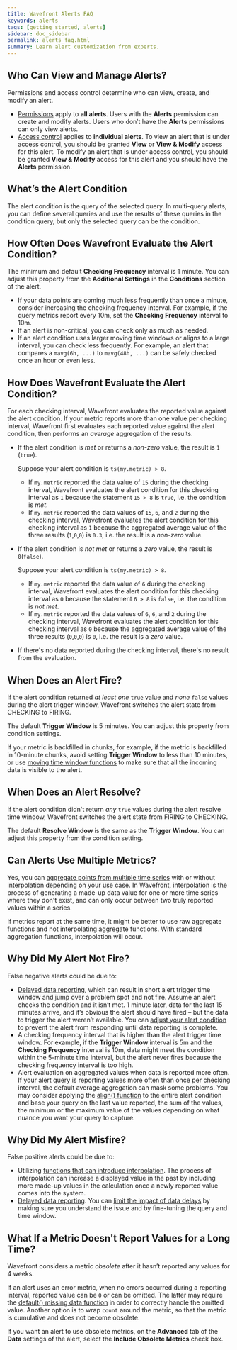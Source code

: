 ```yaml
---
title: Wavefront Alerts FAQ
keywords: alerts
tags: [getting started, alerts]
sidebar: doc_sidebar
permalink: alerts_faq.html
summary: Learn alert customization from experts.
---
```

## Who Can View and Manage Alerts?
Permissions and access control determine who can view, create, and modify an alert.
  * [Permissions](permissions_overview.html) apply to **all alerts**. Users with the **Alerts** permission can create and modify alerts. Users who don’t have the **Alerts** permissions can only view alerts.
  *	[Access control](access.html) applies to **individual alerts**. To view an alert that is under access control, you should be granted **View** or **View & Modify** access for this alert. To modify an alert that is under access control, you should be granted **View & Modify** access for this alert and you should have the **Alerts** permission.
  
## What’s the Alert Condition
The alert condition is the query of the selected query. In multi-query alerts, you can define several queries and use the results of these queries in the condition query, but only the selected query can be the condition. 

## How Often Does Wavefront Evaluate the Alert Condition?
The minimum and default **Checking Frequency** interval is 1 minute. You can adjust this property from the **Additional Settings** in the **Conditions** section of the alert.

  * If your data points are coming much less frequently than once a minute, consider increasing the checking frequency interval. For example, if the query metrics report every 10m, set the **Checking Frequency** interval to 10m.
  * If an alert is non-critical, you can check only as much as needed.
  * If an alert condition uses larger moving time windows or aligns to a large interval, you can check less frequently. For example, an alert that compares a `mavg(6h, ...)` to `mavg(48h, ...)` can be safely checked once an hour or even less.

## How Does Wavefront Evaluate the Alert Condition?
For each checking interval, Wavefront evaluates the reported value against the alert condition. If your metric reports more than one value per checking interval, Wavefront first evaluates each reported value against the alert condition, then performs an *average* aggregation of the results.
  * If the alert condition is *met* or returns a *non-zero* value, the result is `1` (`true`).
  
    Suppose your alert condition is `ts(my.metric) > 8`.
    * If `my.metric` reported the data value of `15` during the checking interval, Wavefront evaluates the alert condition for this checking interval as `1` because the statement `15 > 8` is `true`, i.e. the condition is *met*.
    * If `my.metric` reported the data values of `15`, `6`, and `2` during the checking interval, Wavefront evaluates the alert condition for this checking interval as `1` because the aggregated average value of the three results (`1`,`0`,`0`) is `0.3`, i.e. the result is a *non-zero* value.
  * If the alert condition is *not met* or returns a *zero* value, the result is `0`(`false`).
  
    Suppose your alert condition is `ts(my.metric) > 8`.
    * If `my.metric` reported the data value of `6` during the checking interval, Wavefront evaluates the alert condition for this checking interval as `0` because the statement `6 > 8` is `false`, i.e. the condition is *not met*.
    * If `my.metric` reported the data values of `6`, `6`, and `2` during the checking interval, Wavefront evaluates the alert condition for this checking interval as `0` because the aggregated average value of the three results (`0`,`0`,`0`) is `0`, i.e. the result is a *zero* value.
  * If there's no data reported during the checking interval, there's no result from the evaluation.

## When Does an Alert Fire?
If the alert condition returned *at least one* `true` value and *none* `false` values during the alert trigger window, Wavefront switches the alert state from CHECKING to FIRING. 

The default **Trigger Window** is 5 minutes. You can adjust this property from condition settings.

If your metric is backfilled in chunks, for example, if the metric is backfilled in 10-minute chunks, avoid setting **Trigger Window** to less than 10 minutes, or use [moving time window functions](query_language_reference.html#moving-window-time-functions) to make sure that all the incoming data is visible to the alert.

## When Does an Alert Resolve?
If the alert condition didn't return *any* `true` values during the alert resolve time window, Wavefront switches the alert state from FIRING to CHECKING.

The default **Resolve Window** is the same as the **Trigger Window**. You can adjust this property from the condition setting.

## Can Alerts Use Multiple Metrics?
Yes, you can [aggregate points from multiple time series](query_language_aggregate_functions.html) with or without interpolation depending on your use case. In Wavefront, interpolation is the process of generating a made-up data value for one or more time series where they don't exist, and can only occur between two truly reported values within a series.

If metrics report at the same time, it might be better to use raw aggregate functions and not interpolating aggregate functions. With standard aggregation functions, interpolation will occur.

## Why Did My Alert Not Fire?
False negative alerts could be due to:
  * [Delayed data reporting](alerts_delayed_data.html#check-for-a-data-delay), which can result in short alert trigger time window and jump over a problem spot and not fire. Assume an alert checks the condition and it isn’t met. 1 minute later, data for the last 15 minutes arrive, and it’s obvious the alert should have fired – but the data to trigger the alert weren’t available. You can [adjust your alert condition](alerts_delayed_data.html#minimize-the-impact-of-data-delays-on-alerts) to prevent the alert from responding until data reporting is complete.
  * A checking frequency interval that is higher than the alert trigger time window. For example, if the **Trigger Window** interval is 5m and the **Checking Frequency** interval is 10m, data might meet the condition within the 5-minute time interval, but the alert never fires because the checking frequency interval is too high.
  * Alert evaluation on aggregated values when data is reported more often. If your alert query is reporting values more often than once per checking interval, the default average aggregation can mask some problems. You may consider applying the [align() function](ts_align.html) to the entire alert condition and base your query on the last value reported, the sum of the values, the minimum or the maximum value of the values depending on what nuance you want your query to capture.

## Why Did My Alert Misfire?
False positive alerts could be due to:
  * Utilizing [functions that can introduce interpolation](query_language_discrete_continuous.html#functions-that-use-interpolation-to-create-continuous-data). The process of interpolation can increase a displayed value in the past by including more made-up values in the calculation once a newly reported value comes into the system.
  * [Delayed data reporting](alerts_delayed_data.html#check-for-a-data-delay). You can [limit the impact of data delays](alerts_delayed_data.html) by making sure you understand the issue and by fine-tuning the query and time window.

## What If a Metric Doesn't Report Values for a Long Time?
Wavefront considers a metric *obsolete* after it hasn’t reported any values for 4 weeks.

If an alert uses an error metric, when no errors occurred during a reporting interval, reported value can be `0` or can be omitted. The latter may require the [default() missing data function](ts_default.html) in order to correctly handle the omitted value. Another option is to wrap `count` around the metric, so that the metric is cumulative and does not become obsolete.

If you want an alert to use obsolete metrics, on the **Advanced** tab of the **Data** settings of the alert, select the **Include Obsolete Metrics** check box.
